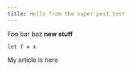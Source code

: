 ```yaml
---
title: Hello from the super post test
---
```


Foo bar baz **new stuff**

```reason
let f = x
```

My article is here
